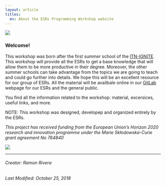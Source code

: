 ```yaml
---
layout: article
titles:
  en: About the ESRs Programming Workshop website
---
```


![](https://i.imgur.com/KMVYY8O.png)  


### Welcome!

This workshop was born after the first summer school of the [ITN-IGNITE](http://www.itn-ignite.eu/). This workshop will provide all the ESRs to get a base knowledge that will allow them to be more productive in their degree. Moreover, the other summer schools can take advantage from the topics we are going to teach and could go further into details. We hope this will be an excellent resource for our group of ESRs. All the material will be availbale online in our [GitLab]() webpage for our ESRs and the general public.  
 
You find all the information related to the workshop: material, excersices, useful links, and more.

NOTE: This workshop was designed, developep and organized entirely by the ESRs.    

  
*This project has received funding from the European Union’s Horizon 2020 research and innovation programme under the Marie Skłodowska-Curie grant agreement No 764840*  


![](https://i.imgur.com/LWHb2EO.jpg)  

---  
###### Creator: Ramon Rivera    
###### Last Modified: October 25, 2018    
